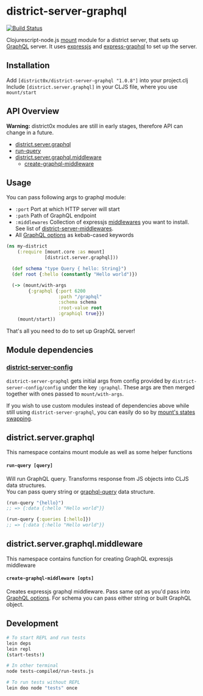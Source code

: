 # district-server-graphql

[![Build Status](https://travis-ci.org/district0x/district-server-graphql.svg?branch=master)](https://travis-ci.org/district0x/district-server-graphql)

Clojurescript-node.js [mount](https://github.com/tolitius/mount) module for a district server, that sets up [GraphQL](http://graphql.org/) server. 
It uses [expressjs](https://expressjs.com/) and [express-graphql](https://github.com/graphql/express-graphql) to set up the server.

## Installation
Add `[district0x/district-server-graphql "1.0.8"]` into your project.clj  
Include `[district.server.graphql]` in your CLJS file, where you use `mount/start`

## API Overview

**Warning:** district0x modules are still in early stages, therefore API can change in a future.

- [district.server.graphql](#districtservergraphql)
- [run-query](#run-query)
- [district.server.graphql.middleware](#districtservergraphqlmiddleware)
  - [create-graphql-middleware](#create-graphql-middleware)

## Usage
You can pass following args to graphql module: 
* `:port` Port at which HTTP server will start
* `:path` Path of GraphQL endpoint
* `:middlewares` Collection of expressjs [middlewares](http://expressjs.com/en/guide/using-middleware.html) you want to install.
See list of [district-server-middlewares](https://github.com/search?q=topic%3Adistrict-server-middleware+org%3Adistrict0x&type=Repositories).
* All [GraphQL options](https://github.com/graphql/express-graphql#options) as kebab-cased keywords  

```clojure
(ns my-district
    (:require [mount.core :as mount]
              [district.server.graphql]))

  (def schema "type Query { hello: String}")
  (def root {:hello (constantly "Hello world")})

  (-> (mount/with-args
        {:graphql {:port 6200
                   :path "/graphql"
                   :schema schema
                   :root-value root
                   :graphiql true}})
    (mount/start))
```

That's all you need to do to set up GraphQL server!

## Module dependencies
### [district-server-config](https://github.com/district0x/district-server-config)
`district-server-graphql` gets initial args from config provided by `district-server-config/config` under the key `:graphql`. These args are then merged together with ones passed to `mount/with-args`.

If you wish to use custom modules instead of dependencies above while still using `district-server-graphql`, you can easily do so by [mount's states swapping](https://github.com/tolitius/mount#swapping-states-with-states).

## district.server.graphql
This namespace contains mount module as well as some helper functions

#### <a name="run-query">`run-query [query]`
Will run GraphQL query. Transforms response from JS objects into CLJS data structures.  
You can pass query string or [graphql-query](https://github.com/district0x/graphql-query) data structure. 
 
```clojure
(run-query "{hello}")
;; => {:data {:hello "Hello world"}}

(run-query {:queries [:hello]})
;; => {:data {:hello "Hello world"}}
```

## district.server.graphql.middleware
This namespace contains function for creating GraphQL expressjs middleware

#### <a name="create-graphql-middleware">`create-graphql-middleware [opts]`
Creates expressjs graphql middleware. Pass same opt as you'd pass into [GraphQL options](https://github.com/graphql/express-graphql#options). 
For schema you can pass either string or built GraphQL object.  

## Development
```bash
# To start REPL and run tests
lein deps
lein repl
(start-tests!)

# In other terminal
node tests-compiled/run-tests.js

# To run tests without REPL
lein doo node "tests" once
```